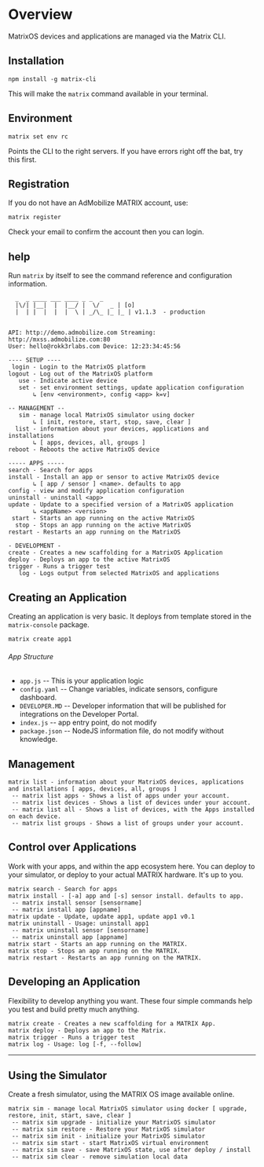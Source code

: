 # Overview

MatrixOS devices and applications are managed via the Matrix CLI.

## Installation
```
npm install -g matrix-cli
```

This will make the `matrix` command available in your terminal.

## Environment

```
matrix set env rc
```
Points the CLI to the right servers. If you have errors right off the bat, try this first.

## Registration

If you do not have an AdMobilize MATRIX account, use:
```
matrix register
```
Check your email to confirm the account then you can login.

## help

Run `matrix` by itself to see the command reference and configuration information.

```
  _  _ ____ ___ ____ _ _  _
  |\/| |__|  |  |__/ |  \/   _ | [o]
  |  | |  |  |  |  \ | _/\_ |_ |_ | v1.1.3  - production


API: http://demo.admobilize.com Streaming: http://mxss.admobilize.com:80
User: hello@rokk3rlabs.com Device: 12:23:34:45:56

---- SETUP ----
 login - Login to the MatrixOS platform
logout - Log out of the MatrixOS platform
   use - Indicate active device
   set - set environment settings, update application configuration
       ↳ [env <environment>, config <app> k=v]

-- MANAGEMENT --
   sim - manage local MatrixOS simulator using docker
       ↳ [ init, restore, start, stop, save, clear ]
  list - information about your devices, applications and installations
       ↳ [ apps, devices, all, groups ]
reboot - Reboots the active MatrixOS device

----- APPS -----
search - Search for apps
install - Install an app or sensor to active MatrixOS device
       ↳ [ app / sensor ] <name>. defaults to app
config - view and modify application configuration
uninstall - uninstall <app>
update - Update to a specified version of a MatrixOS application
       ↳ <appName> <version>
 start - Starts an app running on the active MatrixOS
  stop - Stops an app running on the active MatrixOS
restart - Restarts an app running on the MatrixOS

- DEVELOPMENT -
create - Creates a new scaffolding for a MatrixOS Application
deploy - Deploys an app to the active MatrixOS
trigger - Runs a trigger test
   log - Logs output from selected MatrixOS and applications
```

## Creating an Application
Creating an application is very basic. It deploys from template stored in the `matrix-console` package.
```
matrix create app1
```

###### App Structure
* `app.js` -- This is your application logic
* `config.yaml` -- Change variables, indicate sensors, configure dashboard.
* `DEVELOPER.MD` -- Developer information that will be published for integrations on the Developer Portal.
* `index.js` -- app entry point, do not modify
* `package.json` -- NodeJS information file, do not modify without knowledge.

## Management
```
matrix list - information about your MatrixOS devices, applications and installations [ apps, devices, all, groups ]
 -- matrix list apps - Shows a list of apps under your account.
 -- matrix list devices - Shows a list of devices under your account.
 -- matrix list all - Shows a list of devices, with the Apps installed on each device.
 -- matrix list groups - Shows a list of groups under your account.
```


## Control over Applications
Work with your apps, and within the app ecosystem here. You can deploy to your simulator, or deploy to your actual MATRIX hardware. It's up to you.

```
matrix search - Search for apps
matrix install - [-a] app and [-s] sensor install. defaults to app.
 -- matrix install sensor [sensorname]
 -- matrix install app [appname]
matrix update - Update, update app1, update app1 v0.1
matrix uninstall - Usage: uninstall app1
 -- matrix uninstall sensor [sensorname]
 -- matrix uninstall app [appname]
matrix start - Starts an app running on the MATRIX.
matrix stop - Stops an app running on the MATRIX.
matrix restart - Restarts an app running on the MATRIX.
```

## Developing an Application
Flexibility to develop anything you want. These four simple commands help you test and build pretty much anything.

```
matrix create - Creates a new scaffolding for a MATRIX App.
matrix deploy - Deploys an app to the Matrix.
matrix trigger - Runs a trigger test
matrix log - Usage: log [-f, --follow]
```

---------------

## Using the Simulator

Create a fresh simulator, using the MATRIX OS image available online.
```
matrix sim - manage local MatrixOS simulator using docker [ upgrade, restore, init, start, save, clear ]
 -- matrix sim upgrade - initialize your MatrixOS simulator
 -- matrix sim restore - Restore your MatrixOS simulator
 -- matrix sim init - initialize your MatrixOS simulator
 -- matrix sim start - start MatrixOS virtual environment
 -- matrix sim save - save MatrixOS state, use after deploy / install
 -- matrix sim clear - remove simulation local data
```
